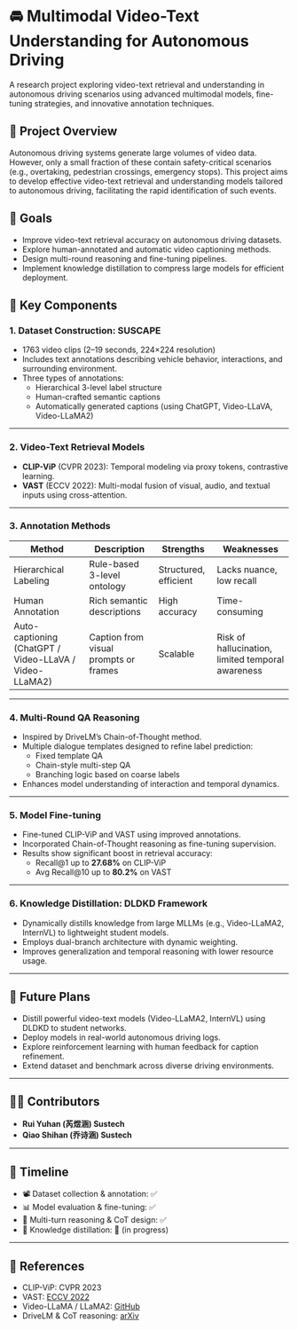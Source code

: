 # 🚘 Multimodal Video-Text Understanding for Autonomous Driving

A research project exploring video-text retrieval and understanding in autonomous driving scenarios using advanced multimodal models, fine-tuning strategies, and innovative annotation techniques.

## 📌 Project Overview

Autonomous driving systems generate large volumes of video data. However, only a small fraction of these contain safety-critical scenarios (e.g., overtaking, pedestrian crossings, emergency stops). This project aims to develop effective video-text retrieval and understanding models tailored to autonomous driving, facilitating the rapid identification of such events.

## 🎯 Goals

- Improve video-text retrieval accuracy on autonomous driving datasets.
- Explore human-annotated and automatic video captioning methods.
- Design multi-round reasoning and fine-tuning pipelines.
- Implement knowledge distillation to compress large models for efficient deployment.

## 🧠 Key Components

### 1. **Dataset Construction: SUSCAPE**

- 1763 video clips (2–19 seconds, 224×224 resolution)
- Includes text annotations describing vehicle behavior, interactions, and surrounding environment.
- Three types of annotations:
  - Hierarchical 3-level label structure
  - Human-crafted semantic captions
  - Automatically generated captions (using ChatGPT, Video-LLaVA, Video-LLaMA2)

------

### 2. **Video-Text Retrieval Models**

- **CLIP-ViP** (CVPR 2023): Temporal modeling via proxy tokens, contrastive learning.
- **VAST** (ECCV 2022): Multi-modal fusion of visual, audio, and textual inputs using cross-attention.

------

### 3. **Annotation Methods**

| Method                                                 | Description                           | Strengths             | Weaknesses                                        |
| ------------------------------------------------------ | ------------------------------------- | --------------------- | ------------------------------------------------- |
| Hierarchical Labeling                                  | Rule-based 3-level ontology           | Structured, efficient | Lacks nuance, low recall                          |
| Human Annotation                                       | Rich semantic descriptions            | High accuracy         | Time-consuming                                    |
| Auto-captioning (ChatGPT / Video-LLaVA / Video-LLaMA2) | Caption from visual prompts or frames | Scalable              | Risk of hallucination, limited temporal awareness |

------

### 4. **Multi-Round QA Reasoning**

- Inspired by DriveLM’s Chain-of-Thought method.
- Multiple dialogue templates designed to refine label prediction:
  - Fixed template QA
  - Chain-style multi-step QA
  - Branching logic based on coarse labels
- Enhances model understanding of interaction and temporal dynamics.

------

### 5. **Model Fine-tuning**

- Fine-tuned CLIP-ViP and VAST using improved annotations.
- Incorporated Chain-of-Thought reasoning as fine-tuning supervision.
- Results show significant boost in retrieval accuracy:
  - Recall@1 up to **27.68%** on CLIP-ViP
  - Avg Recall@10 up to **80.2%** on VAST

------

### 6. **Knowledge Distillation: DLDKD Framework**

- Dynamically distills knowledge from large MLLMs (e.g., Video-LLaMA2, InternVL) to lightweight student models.
- Employs dual-branch architecture with dynamic weighting.
- Improves generalization and temporal reasoning with lower resource usage.

------

## 🔭 Future Plans

- Distill powerful video-text models (Video-LLaMA2, InternVL) using DLDKD to student networks.
- Deploy models in real-world autonomous driving logs.
- Explore reinforcement learning with human feedback for caption refinement.
- Extend dataset and benchmark across diverse driving environments.

------

## 🧑‍💻 Contributors

- **Rui Yuhan (芮煜涵) Sustech**
- **Qiao Shihan (乔诗涵) Sustech**

------

## 📅 Timeline

- 📽️ Dataset collection & annotation: ✅
- 📊 Model evaluation & fine-tuning: ✅
- 🧩 Multi-turn reasoning & CoT design: ✅
- 🔄 Knowledge distillation: 🚧 (in progress)

------

## 📎 References

- CLIP-ViP: CVPR 2023
- VAST: [ECCV 2022](https://arxiv.org/abs/2206.01701)
- Video-LLaMA / LLaMA2: [GitHub](https://github.com/DAMO-NLP-SG/VideoLLaMA2)
- DriveLM & CoT reasoning: [arXiv](https://arxiv.org/abs/2308.03281)
